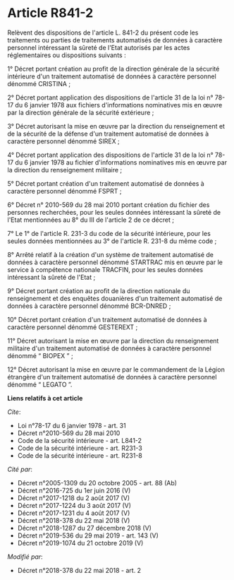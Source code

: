 # Article R841-2

Relèvent des dispositions de l'article L. 841-2 du présent code les traitements ou parties de traitements automatisés de
données à caractère personnel intéressant la sûreté de l'Etat autorisés par les actes réglementaires ou dispositions
suivants :

1° Décret portant création au profit de la direction générale de la sécurité intérieure d'un traitement automatisé de données
à caractère personnel dénommé CRISTINA ;

2° Décret portant application des dispositions de l'article 31 de la loi n° 78-17 du 6 janvier 1978 aux fichiers
d'informations nominatives mis en œuvre par la direction générale de la sécurité extérieure ;

3° Décret autorisant la mise en œuvre par la direction du renseignement et de la sécurité de la défense d'un traitement
automatisé de données à caractère personnel dénommé SIREX ;

4° Décret portant application des dispositions de l'article 31 de la loi n° 78-17 du 6 janvier 1978 au fichier d'informations
nominatives mis en œuvre par la direction du renseignement militaire ;

5° Décret portant création d'un traitement automatisé de données à caractère personnel dénommé FSPRT ;

6° Décret n° 2010-569 du 28 mai 2010 portant création du fichier des personnes recherchées, pour les seules données
intéressant la sûreté de l'Etat mentionnées au 8° du III de l'article 2 de ce décret ;

7° Le 1° de l'article R. 231-3 du code de la sécurité intérieure, pour les seules données mentionnées au 3° de l'article R.
231-8 du même code ;

8° Arrêté relatif à la création d'un système de traitement automatisé de données à caractère personnel dénommé STARTRAC mis
en œuvre par le service à compétence nationale TRACFIN, pour les seules données intéressant la sûreté de l'Etat ;

9° Décret portant création au profit de la direction nationale du renseignement et des enquêtes douanières d'un traitement
automatisé de données à caractère personnel dénommé BCR-DNRED ;

10° Décret portant création d'un traitement automatisé de données à caractère personnel dénommé GESTEREXT ;

11° Décret autorisant la mise en œuvre par la direction du renseignement militaire d'un traitement automatisé de données à
caractère personnel dénommé “ BIOPEX ” ;

12° Décret autorisant la mise en œuvre par le commandement de la Légion étrangère d'un traitement automatisé de données à
caractère personnel dénommé “ LEGATO ”.

**Liens relatifs à cet article**

_Cite_:

  - Loi n°78-17 du 6 janvier 1978 - art. 31
  - Décret n°2010-569 du 28 mai 2010
  - Code de la sécurité intérieure - art. L841-2
  - Code de la sécurité intérieure - art. R231-3
  - Code de la sécurité intérieure - art. R231-8

_Cité par_:

  - Décret n°2005-1309 du 20 octobre 2005 - art. 88 (Ab)
  - Décret n°2016-725 du 1er juin 2016 (V)
  - Décret n°2017-1218 du 2 août 2017 (V)
  - Décret n°2017-1224 du 3 août 2017 (V)
  - Décret n°2017-1231 du 4 août 2017 (V)
  - Décret n°2018-378 du 22 mai 2018 (V)
  - Décret n°2018-1287 du 27 décembre 2018 (V)
  - Décret n°2019-536 du 29 mai 2019 - art. 143 (V)
  - Décret n°2019-1074 du 21 octobre 2019 (V)

_Modifié par_:

  - Décret n°2018-378 du 22 mai 2018 - art. 2
